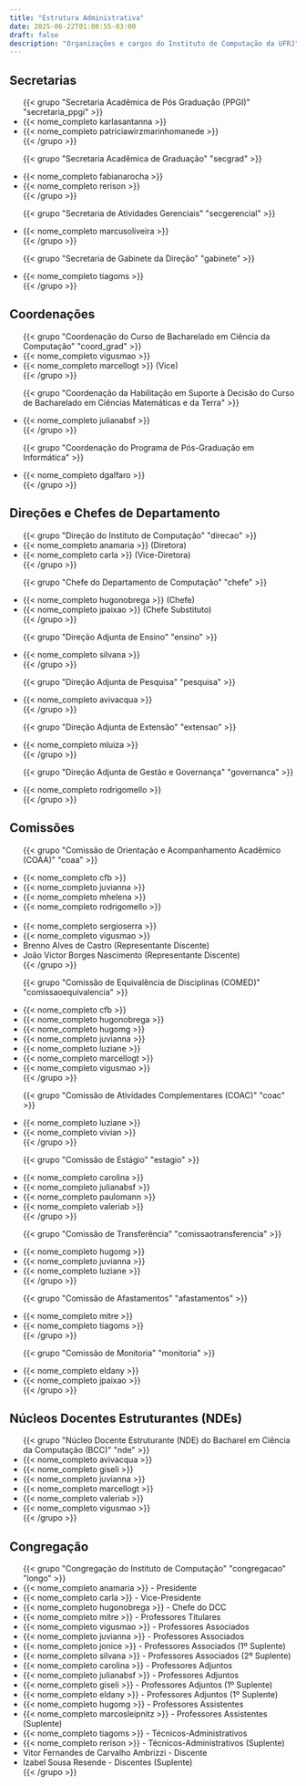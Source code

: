 ```yaml
---
title: "Estrutura Administrativa"
date: 2025-06-22T01:08:55-03:00
draft: false
description: "Organizações e cargos do Instituto de Computação da UFRJ"
---
```


## Secretarias

<ul class="lista-pessoal">
  {{< grupo "Secretaria Acadêmica de Pós Graduação (PPGI)" "secretaria_ppgi" >}}
    <li>{{< nome_completo karlasantanna >}}</li>
    <li>{{< nome_completo patriciawirzmarinhomanede >}}</li>
  {{< /grupo >}}

  {{< grupo "Secretaria Acadêmica de Graduação" "secgrad" >}}
    <li>{{< nome_completo fabianarocha >}}</li>
    <li>{{< nome_completo rerison >}}</li>
  {{< /grupo >}}

  {{< grupo "Secretaria de Atividades Gerenciais" "secgerencial" >}}
    <li>{{< nome_completo marcusoliveira >}}</li>
  {{< /grupo >}}

  {{< grupo "Secretaria de Gabinete da Direção" "gabinete" >}}
    <li>{{< nome_completo tiagoms >}}</li>
  {{< /grupo >}}
</ul>


## Coordenações

<ul class="lista-pessoal">
  {{< grupo "Coordenação do Curso de Bacharelado em Ciência da Computação" "coord_grad" >}}
    <li>{{< nome_completo vigusmao >}}</li>
    <li>{{< nome_completo marcellogt >}} (Vice)</li>
  {{< /grupo >}}

  {{< grupo "Coordenação da Habilitação em Suporte à Decisão do Curso de Bacharelado em Ciências Matemáticas e da Terra" >}}
    <li>{{< nome_completo julianabsf >}}</li>
  {{< /grupo >}}

  {{< grupo "Coordenação do Programa de Pós-Graduação em Informática" >}}
    <li>{{< nome_completo dgalfaro >}}</li>
  {{< /grupo >}}
</ul>


## Direções e Chefes de Departamento

<ul class="lista-pessoal">
  {{< grupo "Direção do Instituto de Computação" "direcao" >}}
    <li>{{< nome_completo anamaria >}} (Diretora)</li>
    <li>{{< nome_completo carla >}} (Vice-Diretora)</li>
  {{< /grupo >}}

  {{< grupo "Chefe do Departamento de Computação" "chefe" >}}
    <li>{{< nome_completo hugonobrega >}} (Chefe)</li>
    <li>{{< nome_completo jpaixao >}} (Chefe Substituto)</li>
  {{< /grupo >}}

  {{< grupo "Direção Adjunta de Ensino" "ensino" >}}
    <li>{{< nome_completo silvana >}}</li>
  {{< /grupo >}}

  {{< grupo "Direção Adjunta de Pesquisa" "pesquisa" >}}
    <li>{{< nome_completo avivacqua >}}</li>
  {{< /grupo >}}

  {{< grupo "Direção Adjunta de Extensão" "extensao" >}}
    <li>{{< nome_completo mluiza >}}</li>
  {{< /grupo >}}

  {{< grupo "Direção Adjunta de Gestão e Governança" "governanca" >}}
    <li>{{< nome_completo rodrigomello >}}</li>
  {{< /grupo >}}
</ul>


## Comissões

<ul class="lista-pessoal">

  {{< grupo "Comissão de Orientação e Acompanhamento Acadêmico (COAA)" "coaa" >}}
    <li>{{< nome_completo cfb >}}</li>
    <li>{{< nome_completo juvianna >}}</li>
    <li>{{< nome_completo mhelena >}}</li>
    <li>{{< nome_completo rodrigomello >}}</li>    
    <li>{{< nome_completo sergioserra >}}</li>
    <li>{{< nome_completo vigusmao >}}</li>
    <li>Brenno Alves de Castro (Representante Discente)</li>
    <li>João Victor Borges Nascimento (Representante Discente)</li>
  {{< /grupo >}}

  {{< grupo "Comissão de Equivalência de Disciplinas (COMED)" "comissaoequivalencia" >}}
    <li>{{< nome_completo cfb >}}</li>
    <li>{{< nome_completo hugonobrega >}}</li>
    <li>{{< nome_completo hugomg >}}</li>
    <li>{{< nome_completo juvianna >}}</li>
    <li>{{< nome_completo luziane >}}</li>
    <li>{{< nome_completo marcellogt >}}</li>
    <li>{{< nome_completo vigusmao >}}</li>
  {{< /grupo >}}

  {{< grupo "Comissão de Atividades Complementares (COAC)" "coac" >}}
    <li>{{< nome_completo luziane >}}</li>
    <li>{{< nome_completo vivian >}}</li>
  {{< /grupo >}}

  {{< grupo "Comissão de Estágio" "estagio" >}}
    <li>{{< nome_completo carolina >}}</li>
    <li>{{< nome_completo julianabsf >}}</li>
    <li>{{< nome_completo paulomann >}}</li>
    <li>{{< nome_completo valeriab >}}</li>
  {{< /grupo >}}

  {{< grupo "Comissão de Transferência" "comissaotransferencia" >}}
    <li>{{< nome_completo hugomg >}}</li>
    <li>{{< nome_completo juvianna >}}</li>
    <li>{{< nome_completo luziane >}}</li>
  {{< /grupo >}}

  {{< grupo "Comissão de Afastamentos" "afastamentos" >}}
    <li>{{< nome_completo mitre >}}</li>
    <li>{{< nome_completo tiagoms >}}</li>
  {{< /grupo >}}

  {{< grupo "Comissão de Monitoria" "monitoria" >}}
    <li>{{< nome_completo eldany >}}</li>
    <li>{{< nome_completo jpaixao >}}</li>
  {{< /grupo >}}
</ul>

## Núcleos Docentes Estruturantes (NDEs)

<ul class="lista-pessoal">
  {{< grupo "Núcleo Docente Estruturante (NDE) do Bacharel em Ciência da Computação (BCC)" "nde" >}}
    <li>{{< nome_completo avivacqua >}}</li>
    <li>{{< nome_completo giseli >}}</li>
    <li>{{< nome_completo juvianna >}}</li>
    <li>{{< nome_completo marcellogt >}}</li>
    <li>{{< nome_completo valeriab >}}</li>
    <li>{{< nome_completo vigusmao >}}</li>
  {{< /grupo >}}
</ul>

<!--

## Congregação

Email: {{< email congregacao >}}

| Membro | Representação | Suplente? |
|--------|---------------|-----------|
| {{< nome_completo anamaria >}} | Presidente | |
| {{< nome_completo carla >}} | Vice-Presidente | |
| {{< nome_completo hugonobrega >}} | Chefe do DCC | |
| {{< nome_completo mitre >}} | Professores Titulares | |
| {{< nome_completo vigusmao >}} | Professores Associados | |
| {{< nome_completo juvianna >}} | Professores Associados | |
| {{< nome_completo jonice >}} | Professores Associados | 1º Suplente |
| {{< nome_completo silvana >}} | Professores Associados | 2º Suplente |
| {{< nome_completo carolina >}} | Professores Adjuntos | |
| {{< nome_completo julianabsf >}} | Professores Adjuntos | |
| {{< nome_completo giseli >}} | Professores Adjuntos | 1º Suplente |
| {{< nome_completo eldany >}} | Professores Adjuntos | 2º Suplente |
| {{< nome_completo hugomg >}} | Professores Assistentes | |
| {{< nome_completo marcosleipnitz >}} | Professores Assistentes | Suplente |
| {{< nome_completo tiagoms >}} | Técnico-Administrativos | |
| {{< nome_completo rerison >}} | Técnico-Administrativos | Suplente |
| Vitor Fernandes de Carvalho Ambrizzi | Discentes | |
| Izabel Souza Resende | Discentes | Suplente |

-->

## Congregação

<ul class="lista-pessoal">
  {{< grupo "Congregação do Instituto de Computação" "congregacao" "longo" >}}
    <li>{{< nome_completo anamaria >}} - Presidente</li>
    <li>{{< nome_completo carla >}} - Vice-Presidente</li>
    <li>{{< nome_completo hugonobrega >}} - Chefe do DCC</li>
    <li>{{< nome_completo mitre >}} - Professores Titulares</li>
    <li>{{< nome_completo vigusmao >}} - Professores Associados</li>
    <li>{{< nome_completo juvianna >}} - Professores Associados</li>
    <li>{{< nome_completo jonice >}} - Professores Associados (1º Suplente)</li>
    <li>{{< nome_completo silvana >}} - Professores Associados (2º Suplente)</li>
    <li>{{< nome_completo carolina >}} - Professores Adjuntos</li>
    <li>{{< nome_completo julianabsf >}} - Professores Adjuntos</li>
    <li>{{< nome_completo giseli >}} - Professores Adjuntos (1º Suplente)</li>
    <li>{{< nome_completo eldany >}} - Professores Adjuntos (1º Suplente)</li>
    <li>{{< nome_completo hugomg >}} - Professores Assistentes</li>
    <li>{{< nome_completo marcosleipnitz >}} - Professores Assistentes (Suplente)</li>
    <li>{{< nome_completo tiagoms >}} - Técnicos-Administrativos</li>
    <li>{{< nome_completo rerison >}} - Técnicos-Administrativos (Suplente)</li>
    <li>Vitor Fernandes de Carvalho Ambrizzi - Discente</li>
    <li>Izabel Sousa Resende - Discentes (Suplente)</li>
  {{< /grupo >}}
</ul>

